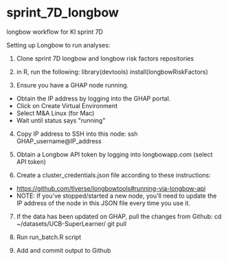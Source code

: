 # sprint_7D_longbow
longbow workflow for KI sprint 7D

Setting up Longbow to run analyses:
1. Clone sprint 7D longbow and longbow risk factors repositories
2. in R, run the following: 
library(devtools)
install(longbowRiskFactors)


3. Ensure you have a GHAP node running. 
* Obtain the IP address by logging into the GHAP portal.
* Click on Create Virtual Environment 
* Select M&A Linux (for Mac)
* Wait until status says "running"

4. Copy IP address to SSH into this node:
ssh GHAP_username@IP_address

5. Obtain a Longbow API token by logging into longbowapp.com (select API token)

6. Create a cluster_credentials.json file according to these instructions:
* https://github.com/tlverse/longbowtools#running-via-longbow-api
* NOTE: If you've stopped/started a new node, you'll need to update the IP address of the node in this JSON file every time you use it. 

7. If the data has been updated on GHAP, pull the changes from Github:
cd ~/datasets/UCB-SuperLearner/
git pull

8. Run run_batch.R script 

9. Add and commit output to Github

